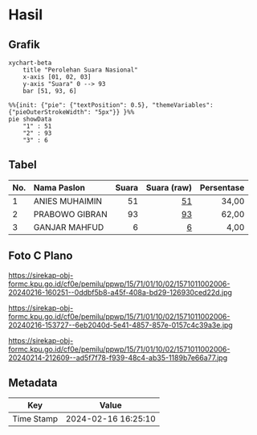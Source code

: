 # Hasil

## Grafik

```mermaid
xychart-beta
    title "Perolehan Suara Nasional"
    x-axis [01, 02, 03]
    y-axis "Suara" 0 --> 93
    bar [51, 93, 6]
```

```mermaid
%%{init: {"pie": {"textPosition": 0.5}, "themeVariables": {"pieOuterStrokeWidth": "5px"}} }%%
pie showData
    "1" : 51
    "2" : 93
    "3" : 6
```

## Tabel

| No. | Nama Paslon    | Suara | Suara (raw) | Persentase |
|:--- |:-------------- | -----:| -----------:| ----------:|
| 1   | ANIES MUHAIMIN | 51    | [51][p-1]   | 34,00      |
| 2   | PRABOWO GIBRAN | 93    | [93][p-2]   | 62,00      |
| 3   | GANJAR MAHFUD  | 6     | [6][p-3]    | 4,00       |


[p-1]: https://github.com/gigit-pemilu/pemilu-2024/blob/main/pilpres/hitung-suara/sub/15-jambi/sub/71-kota-jambi/sub/01-telanaipura/sub/1002-buluran-kenali/sub/006-tps/sub/paslon-1.txt
[p-2]: https://github.com/gigit-pemilu/pemilu-2024/blob/main/pilpres/hitung-suara/sub/15-jambi/sub/71-kota-jambi/sub/01-telanaipura/sub/1002-buluran-kenali/sub/006-tps/sub/paslon-2.txt
[p-3]: https://github.com/gigit-pemilu/pemilu-2024/blob/main/pilpres/hitung-suara/sub/15-jambi/sub/71-kota-jambi/sub/01-telanaipura/sub/1002-buluran-kenali/sub/006-tps/sub/paslon-3.txt

## Foto C Plano

https://sirekap-obj-formc.kpu.go.id/cf0e/pemilu/ppwp/15/71/01/10/02/1571011002006-20240216-160251--0ddbf5b8-a45f-408a-bd29-126930ced22d.jpg

https://sirekap-obj-formc.kpu.go.id/cf0e/pemilu/ppwp/15/71/01/10/02/1571011002006-20240216-153727--6eb2040d-5e41-4857-857e-0157c4c39a3e.jpg

https://sirekap-obj-formc.kpu.go.id/cf0e/pemilu/ppwp/15/71/01/10/02/1571011002006-20240214-212609--ad5f7f78-f939-48c4-ab35-1189b7e66a77.jpg


## Metadata

| Key        | Value               |
| ---------- | ------------------- |
| Time Stamp | 2024-02-16 16:25:10 |




